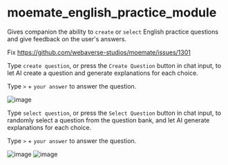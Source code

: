 # moemate_english_practice_module
Gives companion the ability to `create` or `select` English practice questions and give feedback on the user's answers.

Fix https://github.com/webaverse-studios/moemate/issues/1301

Type `create question`, or press the `Create Question` button in chat input, to let AI create a question and generate explanations for each choice.

Type `>` + `your answer` to answer the question.

![image](https://github.com/webaverse-studios/moemate_english_practice_module/assets/10785634/5e3d7f44-2446-4874-9d7d-b79bbbc809cb)

Type `select question`, or press the `Select Question` button in chat input, to randomly select a question from the question bank, and let AI generate explanations for each choice.

Type `>` + `your answer` to answer the question.

![image](https://github.com/webaverse-studios/moemate_english_practice_module/assets/10785634/186c67c1-3301-4a68-8ecd-3fceb47f88c6)
![image](https://github.com/webaverse-studios/moemate_english_practice_module/assets/10785634/3b07c0fe-e3fc-43ee-8cae-473a6f444fba)